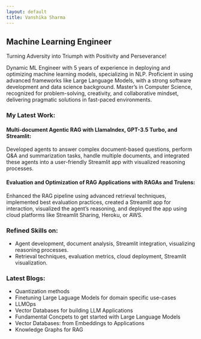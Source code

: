 ```yaml
---
layout: default
title: Vanshika Sharma
---
```

## Machine Learning Engineer

Turning Adversity into Triumph with Positivity and Perseverance!


Dynamic ML Engineer with 5 years of experience in deploying and optimizing machine learning models, specializing in NLP. Proficient in using advanced frameworks like Large Language Models, with a strong software development and data science background. Master’s in Computer Science, recognized for problem-solving, creativity, and collaborative mindset, delivering pragmatic solutions in fast-paced environments.

### My Latest Work:

#### Multi-document Agentic RAG with LlamaIndex, GPT-3.5 Turbo, and Streamlit: 
Developed agents to answer complex document-based questions, perform Q&A and summarization tasks, handle multiple documents, and integrated these agents into a user-friendly Streamlit app with visualized reasoning processes.

#### Evaluation and Optimization of RAG Applications with RAGAs and Trulens: 
Enhanced the RAG pipeline using advanced retrieval techniques, implemented best evaluation practices, created a Streamlit app for interaction, visualized the agent’s reasoning, and deployed the app using cloud platforms like Streamlit Sharing, Heroku, or AWS.
  
### Refined Skills on:
- Agent development, document analysis, Streamlit integration, visualizing reasoning processes.
- Retrieval techniques, evaluation metrics, cloud deployment, Streamlit visualization.


### Latest Blogs:
- Quantization methods 
- Finetuning Large Laguage Models for domain specific use-cases
- LLMOps
- Vector Databases for building LLM Applications
- Fundamental Concpets to get started with Large Language Models
- Vector Databases: from Embeddings to Applications
- Knowledge Graphs for RAG
